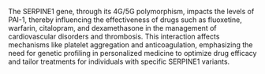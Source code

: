 The SERPINE1 gene, through its 4G/5G polymorphism, impacts the levels of PAI-1, thereby influencing the effectiveness of drugs such as fluoxetine, warfarin, citalopram, and dexamethasone in the management of cardiovascular disorders and thrombosis. This interaction affects mechanisms like platelet aggregation and anticoagulation, emphasizing the need for genetic profiling in personalized medicine to optimize drug efficacy and tailor treatments for individuals with specific SERPINE1 variants.